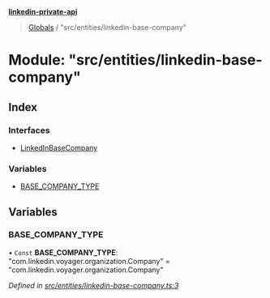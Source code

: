 **[linkedin-private-api](../README.md)**

> [Globals](../globals.md) / "src/entities/linkedin-base-company"

# Module: "src/entities/linkedin-base-company"

## Index

### Interfaces

* [LinkedInBaseCompany](../interfaces/_src_entities_linkedin_base_company_.linkedinbasecompany.md)

### Variables

* [BASE\_COMPANY\_TYPE](_src_entities_linkedin_base_company_.md#base_company_type)

## Variables

### BASE\_COMPANY\_TYPE

• `Const` **BASE\_COMPANY\_TYPE**: \"com.linkedin.voyager.organization.Company\" = "com.linkedin.voyager.organization.Company"

*Defined in [src/entities/linkedin-base-company.ts:3](https://github.com/eilonmore/linkedin-private-api/blob/a05191c/src/entities/linkedin-base-company.ts#L3)*
